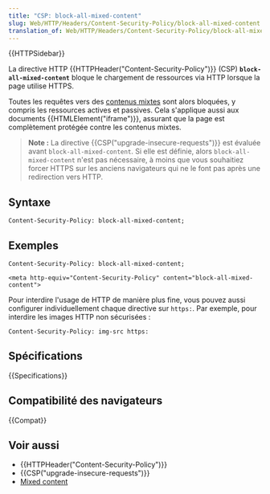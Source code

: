 ```yaml
---
title: "CSP: block-all-mixed-content"
slug: Web/HTTP/Headers/Content-Security-Policy/block-all-mixed-content
translation_of: Web/HTTP/Headers/Content-Security-Policy/block-all-mixed-content
---
```


{{HTTPSidebar}}

La directive HTTP {{HTTPHeader("Content-Security-Policy")}} (CSP) **`block-all-mixed-content`** bloque le chargement de ressources via HTTP lorsque la page utilise HTTPS.

Toutes les requêtes vers des [contenus mixtes](/fr/docs/Sécurité/MixedContent) sont alors bloquées, y compris les ressources actives et passives. Cela s'applique aussi aux documents {{HTMLElement("iframe")}}, assurant que la page est complètement protégée contre les contenus mixtes.

> **Note :** La directive {{CSP("upgrade-insecure-requests")}} est évaluée avant `block-all-mixed-content`. Si elle est définie, alors `block-all-mixed-content` n'est pas nécessaire, à moins que vous souhaitiez forcer HTTPS sur les anciens navigateurs qui ne le font pas après une redirection vers HTTP.

## Syntaxe

```
Content-Security-Policy: block-all-mixed-content;
```

## Exemples

```
Content-Security-Policy: block-all-mixed-content;

<meta http-equiv="Content-Security-Policy" content="block-all-mixed-content">
```

Pour interdire l'usage de HTTP de manière plus fine, vous pouvez aussi configurer individuellement chaque directive sur `https:`. Par exemple, pour interdire les images HTTP non sécurisées :

```
Content-Security-Policy: img-src https:
```

## Spécifications

{{Specifications}}

## Compatibilité des navigateurs

{{Compat}}

## Voir aussi

- {{HTTPHeader("Content-Security-Policy")}}
- {{CSP("upgrade-insecure-requests")}}
- [Mixed content](/fr/docs/Web/Security/Mixed_content)
